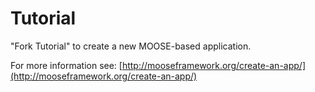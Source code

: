 Tutorial
=====

"Fork Tutorial" to create a new MOOSE-based application.

For more information see: [http://mooseframework.org/create-an-app/](http://mooseframework.org/create-an-app/)
